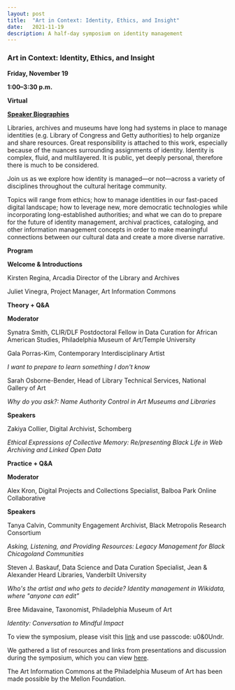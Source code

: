 ```yaml
---
layout: post 
title:  "Art in Context: Identity, Ethics, and Insight"
date:   2021-11-19
description: A half-day symposium on identity management
---
```


### Art in Context: Identity, Ethics, and Insight

**Friday, November 19**

**1:00–3:30 p.m.**

**Virtual**

**[Speaker Biographies](artinformationcommons.github.io/uploads/Nov%202021%20Symposium%20Speaker%20Bios.pdf)**


Libraries, archives and museums have long had systems in place to manage identities (e.g. Library of Congress and Getty authorities) to help organize and share resources. Great responsibility is attached to this work, especially because of the nuances surrounding assignments of identity. Identity is complex, fluid, and multilayered. It is public, yet deeply personal, therefore there is much to be considered. 


Join us as we explore how identity is managed—or not—across a variety of disciplines throughout the cultural heritage community.


Topics will range from ethics; how to manage identities in our fast-paced digital landscape; how to leverage new, more democratic technologies while incorporating long-established authorities; and what we can do to prepare for the future of identity management, archival practices, cataloging, and other information management concepts in order to make meaningful connections between our cultural data and create a more diverse narrative.



**Program**

**Welcome & Introductions**

Kirsten Regina, Arcadia Director of the Library and Archives

Juliet Vinegra, Project Manager, Art Information Commons


**Theory + Q&A**

**Moderator**

Synatra Smith, CLIR/DLF Postdoctoral Fellow in Data Curation for African American Studies, Philadelphia Museum of Art/Temple University<br> 


Gala Porras-Kim, Contemporary Interdisciplinary Artist

*I want to prepare to learn something I don't know*


Sarah Osborne-Bender, Head of Library Technical Services, National Gallery of Art

*Why do you ask?: Name Authority Control in Art Museums and Libraries*


**Speakers**

Zakiya Collier, Digital Archivist, Schomberg

*Ethical Expressions of Collective Memory: Re/presenting Black Life in Web Archiving and Linked Open Data*



**Practice + Q&A**

**Moderator**

Alex Kron, Digital Projects and Collections Specialist, Balboa Park Online Collaborative


**Speakers**

Tanya Calvin, Community Engagement Archivist, Black Metropolis Research Consortium

*Asking, Listening, and Providing Resources: Legacy Management for Black Chicagoland Communities*


Steven J. Baskauf, Data Science and Data Curation Specialist, Jean & Alexander Heard Libraries, Vanderbilt University

*Who's the artist and who gets to decide? Identity management in Wikidata, where "anyone can edit”*


Bree Midavaine, Taxonomist, Philadelphia Museum of Art

*Identity: Conversation to Mindful Impact*



To view the symposium, please visit this [link](https://philamuseum-org.zoom.us/rec/share/9BiNg--Ydd2IbofMeiitgIdL2uwOWeT8epAKs3Hd-9pl1oq8zOLF85VoWqB4oenc.qVvsgXlDsKiFZsjg) and use passcode: u0&0Undr.



We gathered a list of resources and links from presentations and discussion during the symposium, which you can view [here](https://artinformationcommons.github.io/uploads/Art%20in%20Context_%20Identity,%20Ethics,%20and%20Insight%20Resources%20Document.pdf).




The Art Information Commons at the Philadelphia Museum of Art has been made possible by the Mellon Foundation.
